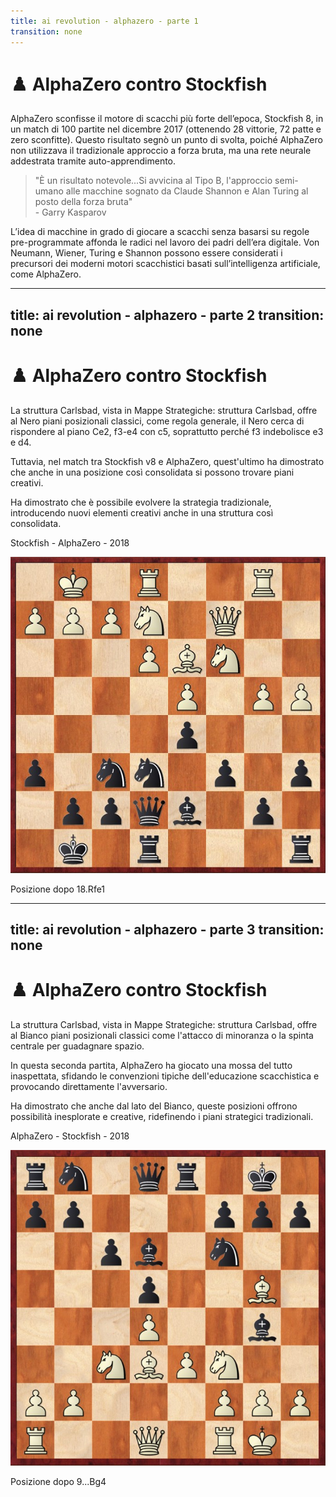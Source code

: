 ```yaml
---
title: ai revolution - alphazero - parte 1
transition: none
---
```


# ♟️ AlphaZero contro Stockfish

<div class="mt-6 text-left">
  <p class="text-lg text-gray-500 leading-relaxed">
    AlphaZero sconfisse il motore di scacchi più forte dell’epoca, Stockfish 8, in un match di 100 partite nel dicembre 2017 (ottenendo 28 vittorie, 72 patte e zero sconfitte). Questo risultato segnò un punto di svolta, poiché AlphaZero non utilizzava il tradizionale approccio a forza bruta, ma una rete neurale addestrata tramite auto-apprendimento. 
  </p>
  
  <blockquote class="border-l-4 border-blue-500 pl-4 text-gray-500">
    "È un risultato notevole...Si avvicina al Tipo B, l'approccio semi-umano alle macchine sognato da Claude Shannon e Alan Turing al posto della forza bruta"
    <footer class="text-sm text-gray-500 mt-2">- Garry Kasparov</footer>
  </blockquote>

  <p class="text-lg text-gray-500 leading-relaxed mt-4"> 
  L’idea di macchine in grado di giocare a scacchi senza basarsi su regole pre-programmate affonda le radici nel lavoro dei padri dell’era digitale. Von Neumann, Wiener, Turing e Shannon possono essere considerati i precursori dei moderni motori scacchistici basati sull’intelligenza artificiale, come AlphaZero. 
  </p>
</div>

<Footer />

---
title: ai revolution - alphazero - parte 2
transition: none
---

# ♟️ AlphaZero contro Stockfish

<div class="grid grid-cols-2 gap-4 items-center mt-4">

  <div class="text-left">
    <p class="mt-2 text-sm text-gray-600 dark:text-gray-400">
    La struttura Carlsbad, vista in <span class="text-blue-400 font-semibold">Mappe Strategiche: struttura Carlsbad</span>, offre al Nero piani posizionali classici, come regola generale, il Nero cerca di rispondere al piano Ce2, f3-e4 con c5, soprattutto perché f3 indebolisce e3 e d4.
    </p>
    <p class="mt-2 text-sm text-gray-600 dark:text-gray-400">
    Tuttavia, nel match tra Stockfish v8 e AlphaZero, quest'ultimo ha dimostrato che anche in una posizione così consolidata si possono trovare piani creativi.
    </p>
    <p class="mt-2 text-sm text-gray-600 dark:text-gray-400">
    Ha dimostrato che è possibile evolvere la strategia tradizionale, introducendo nuovi elementi creativi anche in una struttura così consolidata.
    </p>
  </div>
  <div v-click="1" class="flex flex-col items-center">
    <p class="text-sm font-semibold text-gray-500">Stockfish - AlphaZero - 2018</p>
    <div class="relative flex flex-col items-center">
      <img src="../images/stockfish-alphazero-2018.jpg" alt="Diagramma 1" class="w-64 h-64 object-cover rounded-lg shadow-md border-2 border-gray-300" />
      <p class="mt-2 text-xs">Posizione dopo 18.Rfe1</p>
    </div>
  </div>
</div>

<Footer />

---
title: ai revolution - alphazero - parte 3
transition: none
---

# ♟️ AlphaZero contro Stockfish

<div class="grid grid-cols-2 gap-4 items-center mt-4">
   
  <div class="text-left" >
    <p class="mt-2 text-sm text-gray-600 dark:text-gray-400">
      La struttura Carlsbad, vista in <span class="text-blue-400 font-semibold">Mappe Strategiche: struttura Carlsbad</span>, offre al Bianco piani posizionali classici come l'attacco di minoranza o la spinta centrale per guadagnare spazio.
    </p>
    <p class="mt-2 text-sm text-gray-600 dark:text-gray-400">
      In questa seconda partita, <span class="font-semibold text-blue-500">AlphaZero</span> ha giocato una mossa del tutto inaspettata, sfidando le convenzioni tipiche dell'educazione scacchistica e provocando direttamente l'avversario. 
    </p>
    <p class="mt-2 text-sm text-gray-600 dark:text-gray-400">
      Ha dimostrato che anche dal lato del Bianco, queste posizioni offrono possibilità inesplorate e creative, ridefinendo i piani strategici tradizionali.
    </p>
  </div>
  <div v-click="1" class="flex flex-col items-center">
    <p class="text-sm font-semibold text-gray-500">AlphaZero - Stockfish - 2018</p>
    <div class="relative flex flex-col items-center">
      <img src="../images/alphazero-stockfish-2018.jpg" alt="Diagramma 2" class="w-64 h-64 object-cover rounded-lg shadow-md border-2 border-gray-300" />
      <p class="mt-2 text-xs">Posizione dopo 9...Bg4</p>
    </div>
  </div> 
</div>

<Footer />

